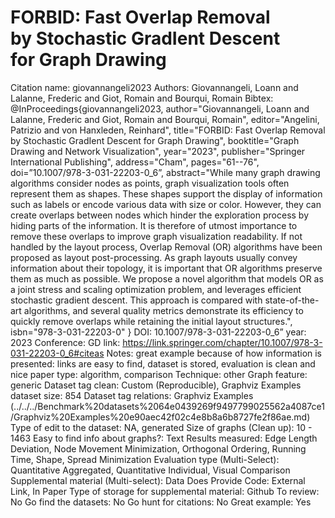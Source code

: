 # FORBID: Fast Overlap Removal by Stochastic GradIent Descent for Graph Drawing

Citation name: giovannangeli2023
Authors: Giovannangeli, Loann
and Lalanne, Frederic
and Giot, Romain
and Bourqui, Romain
Bibtex: @InProceedings{giovannangeli2023,
author="Giovannangeli, Loann
and Lalanne, Frederic
and Giot, Romain
and Bourqui, Romain",
editor="Angelini, Patrizio
and von Hanxleden, Reinhard",
title="FORBID: Fast Overlap Removal by Stochastic GradIent Descent for Graph Drawing",
booktitle="Graph Drawing and Network Visualization",
year="2023",
publisher="Springer International Publishing",
address="Cham",
pages="61--76",
doi=”10.1007/978-3-031-22203-0_6”,
abstract="While many graph drawing algorithms consider nodes as points, graph visualization tools often represent them as shapes. These shapes support the display of information such as labels or encode various data with size or color. However, they can create overlaps between nodes which hinder the exploration process by hiding parts of the information. It is therefore of utmost importance to remove these overlaps to improve graph visualization readability. If not handled by the layout process, Overlap Removal (OR) algorithms have been proposed as layout post-processing. As graph layouts usually convey information about their topology, it is important that OR algorithms preserve them as much as possible. We propose a novel algorithm that models OR as a joint stress and scaling optimization problem, and leverages efficient stochastic gradient descent. This approach is compared with state-of-the-art algorithms, and several quality metrics demonstrate its efficiency to quickly remove overlaps while retaining the initial layout structures.",
isbn="978-3-031-22203-0"
}
DOI: 10.1007/978-3-031-22203-0_6”
year: 2023
Conference: GD
link: https://link.springer.com/chapter/10.1007/978-3-031-22203-0_6#citeas
Notes: great example because of how information is presented: links are easy to find, dataset is stored, evaluation is clean and nice
paper type: algorithm, comparison
Technique: other
Graph feature: generic
Dataset tag clean: Custom (Reproducible), Graphviz Examples
dataset size: 854
Dataset tag relations: Graphviz Examples (../../../Benchmark%20datasets%2064e0439269f9497799025562a4087ce1/Graphviz%20Examples%20e90aec42f02c4e8b8a6b8727fe2f86ae.md)
Type of edit to the dataset: NA, generated
Size of graphs (Clean up): 10 - 1463
Easy to find info about graphs?: Text
Results measured: Edge Length Deviation, Node Movement Minimization, Orthogonal Ordering, Running Time, Shape, Spread Minimization
Evaluation type (Multi-Select): Quantitative Aggregated, Quantitative Individual, Visual Comparison
Supplemental material (Multi-select): Data
Does Provide Code: External Link, In Paper
Type of storage for supplemental material: Github
To review: No
Go find the datasets: No
Go hunt for citations: No
Great example: Yes
